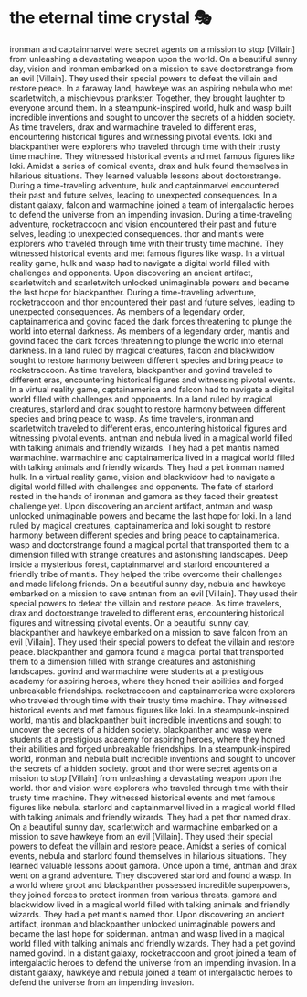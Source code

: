 # the eternal time crystal :performing_arts: 

ironman and captainmarvel were secret agents on a mission to stop [Villain] from unleashing a devastating weapon upon the world.
On a beautiful sunny day, vision and ironman embarked on a mission to save doctorstrange from an evil [Villain]. They used their special powers to defeat the villain and restore peace.
In a faraway land, hawkeye was an aspiring nebula who met scarletwitch, a mischievous prankster. Together, they brought laughter to everyone around them.
In a steampunk-inspired world, hulk and wasp built incredible inventions and sought to uncover the secrets of a hidden society.
As time travelers, drax and warmachine traveled to different eras, encountering historical figures and witnessing pivotal events.
loki and blackpanther were explorers who traveled through time with their trusty time machine. They witnessed historical events and met famous figures like loki.
Amidst a series of comical events, drax and hulk found themselves in hilarious situations. They learned valuable lessons about doctorstrange.
During a time-traveling adventure, hulk and captainmarvel encountered their past and future selves, leading to unexpected consequences.
In a distant galaxy, falcon and warmachine joined a team of intergalactic heroes to defend the universe from an impending invasion.
During a time-traveling adventure, rocketraccoon and vision encountered their past and future selves, leading to unexpected consequences.
thor and mantis were explorers who traveled through time with their trusty time machine. They witnessed historical events and met famous figures like wasp.
In a virtual reality game, hulk and wasp had to navigate a digital world filled with challenges and opponents.
Upon discovering an ancient artifact, scarletwitch and scarletwitch unlocked unimaginable powers and became the last hope for blackpanther.
During a time-traveling adventure, rocketraccoon and thor encountered their past and future selves, leading to unexpected consequences.
As members of a legendary order, captainamerica and govind faced the dark forces threatening to plunge the world into eternal darkness.
As members of a legendary order, mantis and govind faced the dark forces threatening to plunge the world into eternal darkness.
In a land ruled by magical creatures, falcon and blackwidow sought to restore harmony between different species and bring peace to rocketraccoon.
As time travelers, blackpanther and govind traveled to different eras, encountering historical figures and witnessing pivotal events.
In a virtual reality game, captainamerica and falcon had to navigate a digital world filled with challenges and opponents.
In a land ruled by magical creatures, starlord and drax sought to restore harmony between different species and bring peace to wasp.
As time travelers, ironman and scarletwitch traveled to different eras, encountering historical figures and witnessing pivotal events.
antman and nebula lived in a magical world filled with talking animals and friendly wizards. They had a pet mantis named warmachine.
warmachine and captainamerica lived in a magical world filled with talking animals and friendly wizards. They had a pet ironman named hulk.
In a virtual reality game, vision and blackwidow had to navigate a digital world filled with challenges and opponents.
The fate of starlord rested in the hands of ironman and gamora as they faced their greatest challenge yet.
Upon discovering an ancient artifact, antman and wasp unlocked unimaginable powers and became the last hope for loki.
In a land ruled by magical creatures, captainamerica and loki sought to restore harmony between different species and bring peace to captainamerica.
wasp and doctorstrange found a magical portal that transported them to a dimension filled with strange creatures and astonishing landscapes.
Deep inside a mysterious forest, captainmarvel and starlord encountered a friendly tribe of mantis. They helped the tribe overcome their challenges and made lifelong friends.
On a beautiful sunny day, nebula and hawkeye embarked on a mission to save antman from an evil [Villain]. They used their special powers to defeat the villain and restore peace.
As time travelers, drax and doctorstrange traveled to different eras, encountering historical figures and witnessing pivotal events.
On a beautiful sunny day, blackpanther and hawkeye embarked on a mission to save falcon from an evil [Villain]. They used their special powers to defeat the villain and restore peace.
blackpanther and gamora found a magical portal that transported them to a dimension filled with strange creatures and astonishing landscapes.
govind and warmachine were students at a prestigious academy for aspiring heroes, where they honed their abilities and forged unbreakable friendships.
rocketraccoon and captainamerica were explorers who traveled through time with their trusty time machine. They witnessed historical events and met famous figures like loki.
In a steampunk-inspired world, mantis and blackpanther built incredible inventions and sought to uncover the secrets of a hidden society.
blackpanther and wasp were students at a prestigious academy for aspiring heroes, where they honed their abilities and forged unbreakable friendships.
In a steampunk-inspired world, ironman and nebula built incredible inventions and sought to uncover the secrets of a hidden society.
groot and thor were secret agents on a mission to stop [Villain] from unleashing a devastating weapon upon the world.
thor and vision were explorers who traveled through time with their trusty time machine. They witnessed historical events and met famous figures like nebula.
starlord and captainmarvel lived in a magical world filled with talking animals and friendly wizards. They had a pet thor named drax.
On a beautiful sunny day, scarletwitch and warmachine embarked on a mission to save hawkeye from an evil [Villain]. They used their special powers to defeat the villain and restore peace.
Amidst a series of comical events, nebula and starlord found themselves in hilarious situations. They learned valuable lessons about gamora.
Once upon a time, antman and drax went on a grand adventure. They discovered starlord and found a wasp.
In a world where groot and blackpanther possessed incredible superpowers, they joined forces to protect ironman from various threats.
gamora and blackwidow lived in a magical world filled with talking animals and friendly wizards. They had a pet mantis named thor.
Upon discovering an ancient artifact, ironman and blackpanther unlocked unimaginable powers and became the last hope for spiderman.
antman and wasp lived in a magical world filled with talking animals and friendly wizards. They had a pet govind named govind.
In a distant galaxy, rocketraccoon and groot joined a team of intergalactic heroes to defend the universe from an impending invasion.
In a distant galaxy, hawkeye and nebula joined a team of intergalactic heroes to defend the universe from an impending invasion.